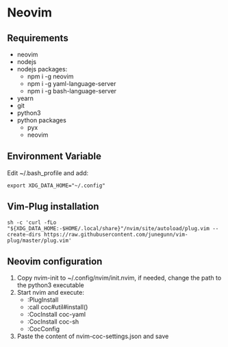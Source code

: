 # Neovim

## Requirements

- neovim
- nodejs
- nodejs packages:
  - npm i -g neovim
  - npm i -g yaml-language-server
  - npm i -g bash-language-server
- yearn
- git
- python3
- python packages
  - pyx
  - neovim

## Environment Variable

Edit ~/.bash_profile and add:

```
export XDG_DATA_HOME="~/.config"
```

## Vim-Plug installation

```
sh -c 'curl -fLo "${XDG_DATA_HOME:-$HOME/.local/share}"/nvim/site/autoload/plug.vim --create-dirs https://raw.githubusercontent.com/junegunn/vim-plug/master/plug.vim'
```

## Neovim configuration

1. Copy nvim-init to ~/.config/nvim/init.nvim, if needed, change the path to the python3
   executable
2. Start nvim and execute:
   - :PlugInstall
   - :call coc#util#install()
   - :CocInstall coc-yaml
   - :CocInstall coc-sh
   - :CocConfig
3. Paste the content of nvim-coc-settings.json and save
